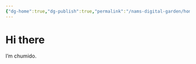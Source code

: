 ```yaml
---
{"dg-home":true,"dg-publish":true,"permalink":"/nams-digital-garden/home-page/","tags":"gardenEntry"}
---
```


# Hi there

I’m chumido.